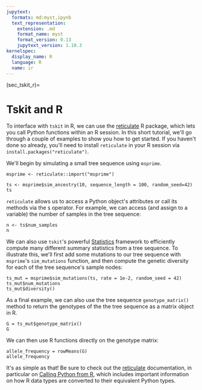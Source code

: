 ```yaml
---
jupytext:
  formats: md:myst,ipynb
  text_representation:
    extension: .md
    format_name: myst
    format_version: 0.13
    jupytext_version: 1.10.3
kernelspec:
  display_name: R
  language: R
  name: ir
---
```


(sec_tskit_r)=

# Tskit and R

To interface with `tskit` in R, we can use the [reticulate](https://rstudio.github.io/reticulate/) R package, which lets you call Python functions within an R session. In this short tutorial, we'll go through a couple of examples to show you how to get started. If you haven't done so already, you'll need to install `reticulate` in your R session via `install.packages("reticulate")`. 

We'll begin by simulating a small tree sequence using `msprime`.

```{code-cell}
msprime <- reticulate::import("msprime")

ts <- msprime$sim_ancestry(10, sequence_length = 100, random_seed=42)
ts
```

`reticulate` allows us to access a Python object's attributes or call its methods via the `$` operator. For example, we can access (and assign to a variable) the number of samples in the tree sequence:

```{code-cell}
n <- ts$num_samples
n
```

We can also use `tskit`'s powerful [Statistics](https://tskit.dev/tskit/docs/stable/stats.html) framework to efficiently compute many different summary statistics from a tree sequence. To illustrate this, we'll first add some mutations to our tree sequence with `msprime`'s `sim_mutations` function, and then compute the genetic diversity for each of the tree sequence's sample nodes:

```{code-cell}
ts_mut = msprime$sim_mutations(ts, rate = 1e-2, random_seed = 42)
ts_mut$num_mutations
ts_mut$diversity()
```

As a final example, we can also use the tree sequence `genotype_matrix()` method to return the genotypes of the the tree sequence as a matrix object in R.

```{code-cell}
G = ts_mut$genotype_matrix()
G
```

We can then use R functions directly on the genotype matrix:

```{code-cell}
allele_frequency = rowMeans(G)
allele_frequency
```

It's as simple as that! Be sure to check out the [reticulate](https://rstudio.github.io/reticulate/) documentation, in particular on [Calling Python from R](https://rstudio.github.io/reticulate/articles/calling_python.html), which includes important information on how R data types are converted to their equivalent Python types. 